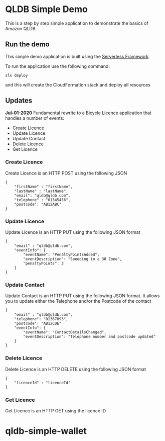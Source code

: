 # QLDB Simple Demo

This is a step by step simple application to demonstrate the basics of Amazon QLDB.

## Run the demo

This simple demo application is built using the [Serverless Framework](https://serverless.com/).

To run the application use the following command:

``` sls deploy ```

and this will create the CloudFormation stack and deploy all resources

## Updates

**Jul-01-2020**
Fundamental rewrite to a Bicycle Licence application that handles a number of events:
* Create Licence
* Update Licence
* Update Contact
* Delete Licence
* Get Licence

### Create Licence
Create Licence is an HTTP POST using the following JSON

```
{
	"firstName" : "firstName",
	"lastName" : "lastName",
	"email": "qldb@qldb.com",
	"telephone" : "01345456",
	"postcode": "AB12ABC"
}
```

### Update Licence
Update Licence is an HTTP PUT using the following JSON format

```
{
	"email" : "qldb@qldb.com",
	"eventInfo": {
		"eventName": "PenaltyPointsAdded",
		"eventDescription": "Speeding in a 30 Zone",
		"penaltyPoints": 3
	}
}
```

### Update Contact
Update Contact is an HTTP PUT using the following JSON format. It allows you to update either the Telephone and/or the Postcode of the contact

```
{
	"email" : "qldb@qldb.com",
	"telephone": "01367893",
	"postcode": "AB12CDE"
	"eventInfo": {
		"eventName": "ContactDetailsChanged",
		"eventDescription": "Telephone number and postcode updated"
	}
}
```

### Delete Licence
Delete Licence is an HTTP DELETE using the following JSON format

```
{
	"licenceId" : "licenceId"
}
```

### Get Licence
Get Licence is an HTTP GET using the licence ID

# qldb-simple-wallet
